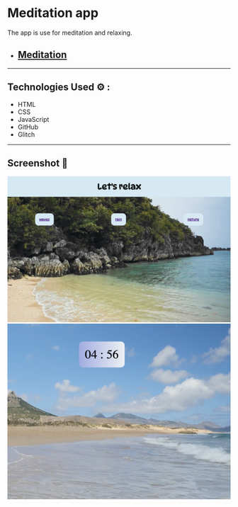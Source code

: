 # Meditation app

The app is use for meditation and relaxing.

- ## [Meditation](https://meditation-and-relax.glitch.me/)

---

## Technologies Used ⚙️ :

- HTML
- CSS
- JavaScript
- GitHub
- Glitch

---

## Screenshot 📸

![Example 1](./screen.png)
![Example 2](./screen1.png)

